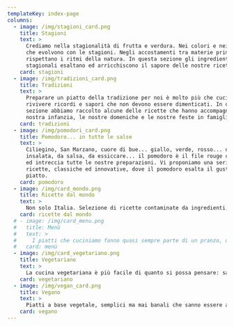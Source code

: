 ```yaml
---
templateKey: index-page
columns:
  - image: /img/stagioni_card.png
    title: Stagioni
    text: >
      Crediamo nella stagionalità di frutta e verdura. Nei colori e nei sapori
      che evolvono con le stagioni. Negli accostamenti tra materie prime che
      rispettano i ritmi della natura. In questa sezione gli ingredienti
      stagionali esaltano ed arricchiscono il sapore delle nostre ricette.
    card: stagioni
  - image: /img/tradizioni_card.png
    title: Tradizioni
    text: >
      Preparare un piatto della tradizione per noi è molto più che cucinare. E’
      rivivere ricordi e sapori che non devono essere dimenticati. In questa
      sezione abbiamo raccolto alcune delle ricette che hanno accompagnato la
      nostra infanzia, le nostre domeniche e le nostre feste in famiglia.
    card: tradizioni
  - image: /img/pomodori_card.png
    title: Pomodoro... in tutte le salse
    text: >
      Ciliegino, San Marzano, cuore di bue... giallo, verde, rosso... da
      insalata, da salsa, da essiccare... il pomodoro è il file rouge che unisce
      ed intreccia tutte le nostre preparazioni. Vi proponiamo una serie di
      ricette, classiche ed innovative, dove il pomodoro esalta il gusto del
      piatto.
    card: pomodoro
  - image: /img/card_mondo.png
    title: Ricette dal mondo
    text: >
      Non solo Italia. Selezione di ricette contaminate da ingredienti, sapori e profumi dal mondo. Ricette assaggiate in luoghi visitati per evocare ricordi di viaggio. Ricette solo immaginate per avvicinarci a culture culinarie che non conosciamo. Una sezione per sorprendersi da abbinamenti inaspettati.
    card: ricette dal mondo
  # - image: /img/card_menu.png
  #   title: Menù
  #   text: >
  #     I piatti che cuciniamo fanno quasi sempre parte di un pranzo, una cena..di un menù più grande insomma! Ed allora perché non condividere con voi i nostri abbinamenti? Ricette dal nostro sito che combinate insieme possono creare piccole proposte di menù.
  #   card: menù
  - image: /img/card_vegetariano.png
    title: Vegetariano
    text: >
      La cucina vegetariana è più facile di quanto si possa pensare: sa essere varia, gustosa ed apre la strada ad una maggiore sostenibilità. E' anche un modo per soffermarsi su parti di scaffali al supermercato che sembra non ci siano mai state!
    card: vegetariano
  - image: /img/vegan_card.png
    title: Vegano
    text: >
      Piatti a base vegetale, semplici ma mai banali che sanno essere avvolgenti e molto gustosi. Vi proponiamo una serie di ricette che, senza essere ricercate, sono parte dei nostri menù quotidiani. 
    card: vegano
---
```

